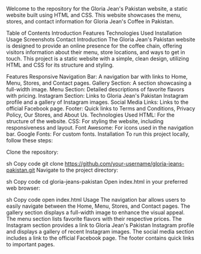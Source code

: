 Welcome to the repository for the Gloria Jean's Pakistan website, a static website built using HTML and CSS. This website showcases the menu, stores, and contact information for Gloria Jean's Coffee in Pakistan.

Table of Contents
Introduction
Features
Technologies Used
Installation
Usage
Screenshots
Contact
Introduction
The Gloria Jean's Pakistan website is designed to provide an online presence for the coffee chain, offering visitors information about their menu, store locations, and ways to get in touch. This project is a static website with a simple, clean design, utilizing HTML and CSS for its structure and styling.

Features
Responsive Navigation Bar: A navigation bar with links to Home, Menu, Stores, and Contact pages.
Gallery Section: A section showcasing a full-width image.
Menu Section: Detailed descriptions of favorite flavors with pricing.
Instagram Section: Links to Gloria Jean's Pakistan Instagram profile and a gallery of Instagram images.
Social Media Links: Links to the official Facebook page.
Footer: Quick links to Terms and Conditions, Privacy Policy, Our Stores, and About Us.
Technologies Used
HTML: For the structure of the website.
CSS: For styling the website, including responsiveness and layout.
Font Awesome: For icons used in the navigation bar.
Google Fonts: For custom fonts.
Installation
To run this project locally, follow these steps:

Clone the repository:

sh
Copy code
git clone https://github.com/your-username/gloria-jeans-pakistan.git
Navigate to the project directory:

sh
Copy code
cd gloria-jeans-pakistan
Open index.html in your preferred web browser:

sh
Copy code
open index.html
Usage
The navigation bar allows users to easily navigate between the Home, Menu, Stores, and Contact pages.
The gallery section displays a full-width image to enhance the visual appeal.
The menu section lists favorite flavors with their respective prices.
The Instagram section provides a link to Gloria Jean's Pakistan Instagram profile and displays a gallery of recent Instagram images.
The social media section includes a link to the official Facebook page.
The footer contains quick links to important pages.
